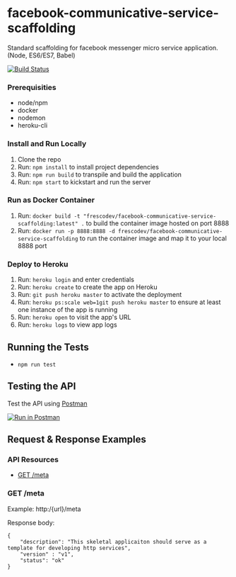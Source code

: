 # facebook-communicative-service-scaffolding

Standard scaffolding for facebook messenger micro service application. (Node, ES6/ES7, Babel)

[![Build Status](https://travis-ci.org/FrescoDev/facebook-communicative-service-scaffolding.svg?branch=master)](https://travis-ci.org/FrescoDev/facebook-communicative-service-scaffolding)

### Prerequisities

* node/npm
* docker
* nodemon
* heroku-cli

### Install and Run Locally

1. Clone the repo
2. Run: ```npm install``` to install project dependencies
3. Run: ```npm run build``` to transpile and build the application
4. Run: ```npm start``` to kickstart and run the server

### Run as Docker Container

1. Run: ```docker build -t "frescodev/facebook-communicative-service-scaffolding:latest" .``` to build the container image hosted on port 8888
2. Run: ```docker run -p 8888:8888 -d frescodev/facebook-communicative-service-scaffolding``` to run the container image and map it to your local 8888 port

### Deploy to Heroku

1. Run: ```heroku login``` and enter credentials
2. Run: ```heroku create``` to create the app on Heroku
3. Run: ```git push heroku master``` to activate the deployment
4. Run: ```heroku ps:scale web=1git push heroku master``` to ensure at least one instance of the app is running
5. Run: ```heroku open``` to visit the app's URL
6. Run: ```heroku logs``` to view app logs

## Running the Tests

- ```npm run test```

## Testing the API

Test the API using [Postman](https://www.getpostman.com/collections/{id})

[![Run in Postman](https://run.pstmn.io/button.svg)](https://app.getpostman.com/run-collection/{id})

## Request & Response Examples

### API Resources

  - [GET /meta](#get-meta)

### GET /meta

Example: http:/{url}/meta

Response body:

    {
        "description": "This skeletal applicaiton should serve as a template for developing http services",
        "version" : "v1",
        "status": "ok"
    }
